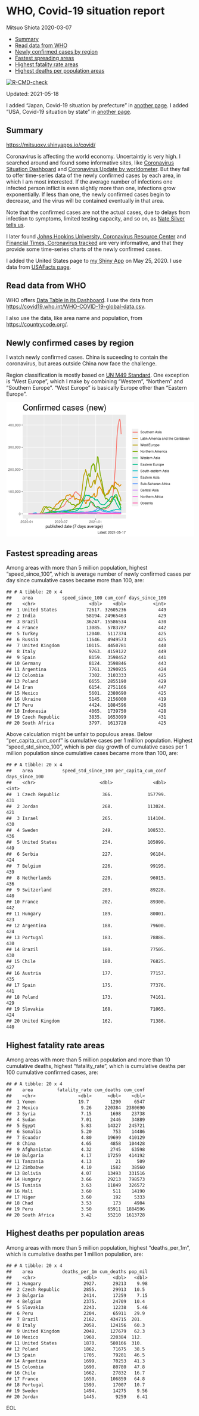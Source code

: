 WHO, Covid-19 situation report
================
Mitsuo Shiota
2020-03-07

-   [Summary](#summary)
-   [Read data from WHO](#read-data-from-who)
-   [Newly confirmed cases by region](#newly-confirmed-cases-by-region)
-   [Fastest spreading areas](#fastest-spreading-areas)
-   [Highest fatality rate areas](#highest-fatality-rate-areas)
-   [Highest deaths per population
    areas](#highest-deaths-per-population-areas)

<!-- badges: start -->

[![R-CMD-check](https://github.com/mitsuoxv/covid/workflows/R-CMD-check/badge.svg)](https://github.com/mitsuoxv/covid/actions)
<!-- badges: end -->

Updated: 2021-05-18

I added “Japan, Covid-19 situation by prefecture” in [another
page](Japan.md). I added “USA, Covid-19 situation by state” in [another
page](USA.md).

## Summary

<https://mitsuoxv.shinyapps.io/covid/>

Coronavirus is affecting the world economy. Uncertaintiy is very high. I
searched around and found some informative sites, like [Coronavirus
Situation
Dashboard](https://who.maps.arcgis.com/apps/opsdashboard/index.html#/c88e37cfc43b4ed3baf977d77e4a0667)
and [Coronavirus Update by
worldometer](https://www.worldometers.info/coronavirus/). But they fail
to offer time-series data of the newly confirmed cases by each area, in
which I am most interested. If the average number of infections one
infected person inflict is even slightly more than one, infections grow
exponentially. If less than one, the newly confirmed cases begin to
decrease, and the virus will be contained eventually in that area.

Note that the confirmed cases are not the actual cases, due to delays
from infection to symptoms, limited testing capacity, and so on, as
[Nate Silver tells
us](https://fivethirtyeight.com/features/coronavirus-case-counts-are-meaningless/).

I later found [Johns Hopkins University, Coronavirus Resource
Center](https://coronavirus.jhu.edu/) and [Financial Times, Coronavirus
tracked](https://www.ft.com/content/a26fbf7e-48f8-11ea-aeb3-955839e06441)
are very informative, and that they provide some time-series charts of
the newly confirmed cases.

I added the United States page to [my Shiny
App](https://mitsuoxv.shinyapps.io/covid/) on May 25, 2020. I use data
from [USAFacts
page](https://usafacts.org/visualizations/coronavirus-covid-19-spread-map/).

## Read data from WHO

WHO offers [Data Table in its Dashboard](https://covid19.who.int/table).
I use the data from
<https://covid19.who.int/WHO-COVID-19-global-data.csv>.

I also use the data, like area name and population, from
<https://countrycode.org/>.

## Newly confirmed cases by region

I watch newly confirmed cases. China is suceeding to contain the
coronavirus, but areas outside China now face the challenge.

Region classification is mostly based on [UN M49
Standard](https://unstats.un.org/unsd/methodology/m49/). One exception
is “West Europe”, which I make by combining “Western”, “Northern” and
“Southern Europe”. “West Europe” is basically Europe other than “Eastern
Europe”.

![](README_files/figure-gfm/chart-1.png)<!-- -->

## Fastest spreading areas

Among areas with more than 5 million population, highest
“speed\_since\_100”, which is average number of newly confirmed cases
per day since cumulative cases became more than 100, are:

    ## # A tibble: 20 x 4
    ##    area           speed_since_100 cum_conf days_since_100
    ##    <chr>                    <dbl>    <dbl>          <int>
    ##  1 United States           72617. 32605236            449
    ##  2 India                   58194. 24965463            429
    ##  3 Brazil                  36247. 15586534            430
    ##  4 France                  13085.  5783787            442
    ##  5 Turkey                  12040.  5117374            425
    ##  6 Russia                  11646.  4949573            425
    ##  7 United Kingdom          10115.  4450781            440
    ##  8 Italy                    9263.  4159122            449
    ##  9 Spain                    8159.  3598452            441
    ## 10 Germany                  8124.  3598846            443
    ## 11 Argentina                7761.  3290935            424
    ## 12 Colombia                 7302.  3103333            425
    ## 13 Poland                   6655.  2855190            429
    ## 14 Iran                     6154.  2751166            447
    ## 15 Mexico                   5601.  2380690            425
    ## 16 Ukraine                  5145.  2156000            419
    ## 17 Peru                     4424.  1884596            426
    ## 18 Indonesia                4065.  1739750            428
    ## 19 Czech Republic           3835.  1653099            431
    ## 20 South Africa             3797.  1613728            425

Above calculation might be unfair to populous areas. Below
“per\_capita\_cum\_conf” is cumulative cases per 1 million population.
Highest “speed\_std\_since\_100”, which is per day growth of cumulative
cases per 1 million population since cumulative cases became more than
100, are:

    ## # A tibble: 20 x 4
    ##    area           speed_std_since_100 per_capita_cum_conf days_since_100
    ##    <chr>                        <dbl>               <dbl>          <int>
    ##  1 Czech Republic                366.             157799.            431
    ##  2 Jordan                        268.             113024.            421
    ##  3 Israel                        265.             114104.            430
    ##  4 Sweden                        249.             108533.            436
    ##  5 United States                 234.             105099.            449
    ##  6 Serbia                        227.              96184.            424
    ##  7 Belgium                       226.              99195.            439
    ##  8 Netherlands                   220.              96015.            436
    ##  9 Switzerland                   203.              89228.            440
    ## 10 France                        202.              89300.            442
    ## 11 Hungary                       189.              80001.            423
    ## 12 Argentina                     188.              79600.            424
    ## 13 Portugal                      183.              78886.            430
    ## 14 Brazil                        180.              77505.            430
    ## 15 Chile                         180.              76825.            427
    ## 16 Austria                       177.              77157.            435
    ## 17 Spain                         175.              77376.            441
    ## 18 Poland                        173.              74161.            429
    ## 19 Slovakia                      168.              71065.            424
    ## 20 United Kingdom                162.              71386.            440

## Highest fatality rate areas

Among areas with more than 5 million population and more than 10
cumulative deaths, highest “fatality\_rate”, which is cumulative deaths
per 100 cumulative confirmed cases, are:

    ## # A tibble: 20 x 4
    ##    area         fatality_rate cum_deaths cum_conf
    ##    <chr>                <dbl>      <dbl>    <dbl>
    ##  1 Yemen                19.7        1290     6547
    ##  2 Mexico                9.26     220384  2380690
    ##  3 Syria                 7.15       1698    23738
    ##  4 Sudan                 7.01       2446    34889
    ##  5 Egypt                 5.83      14327   245721
    ##  6 Somalia               5.20        753    14486
    ##  7 Ecuador               4.80      19699   410129
    ##  8 China                 4.65       4858   104428
    ##  9 Afghanistan           4.32       2745    63598
    ## 10 Bulgaria              4.17      17259   414192
    ## 11 Tanzania              4.13         21      509
    ## 12 Zimbabwe              4.10       1582    38560
    ## 13 Bolivia               4.07      13493   331516
    ## 14 Hungary               3.66      29213   798573
    ## 15 Tunisia               3.63      11849   326572
    ## 16 Mali                  3.60        511    14190
    ## 17 Niger                 3.60        192     5333
    ## 18 Chad                  3.53        173     4904
    ## 19 Peru                  3.50      65911  1884596
    ## 20 South Africa          3.42      55210  1613728

## Highest deaths per population areas

Among areas with more than 5 million population, highest
“deaths\_per\_1m”, which is cumulative deaths per 1 million population,
are:

    ## # A tibble: 20 x 4
    ##    area           deaths_per_1m cum_deaths pop_mil
    ##    <chr>                  <dbl>      <dbl>   <dbl>
    ##  1 Hungary                2927.      29213    9.98
    ##  2 Czech Republic         2855.      29913   10.5 
    ##  3 Bulgaria               2414.      17259    7.15
    ##  4 Belgium                2375.      24709   10.4 
    ##  5 Slovakia               2243.      12238    5.46
    ##  6 Peru                   2204.      65911   29.9 
    ##  7 Brazil                 2162.     434715  201.  
    ##  8 Italy                  2058.     124156   60.3 
    ##  9 United Kingdom         2048.     127679   62.3 
    ## 10 Mexico                 1960.     220384  112.  
    ## 11 United States          1870.     580166  310.  
    ## 12 Poland                 1862.      71675   38.5 
    ## 13 Spain                  1705.      79281   46.5 
    ## 14 Argentina              1699.      70253   41.3 
    ## 15 Colombia               1690.      80780   47.8 
    ## 16 Chile                  1662.      27832   16.7 
    ## 17 France                 1650.     106859   64.8 
    ## 18 Portugal               1593.      17007   10.7 
    ## 19 Sweden                 1494.      14275    9.56
    ## 20 Jordan                 1445.       9259    6.41

EOL
